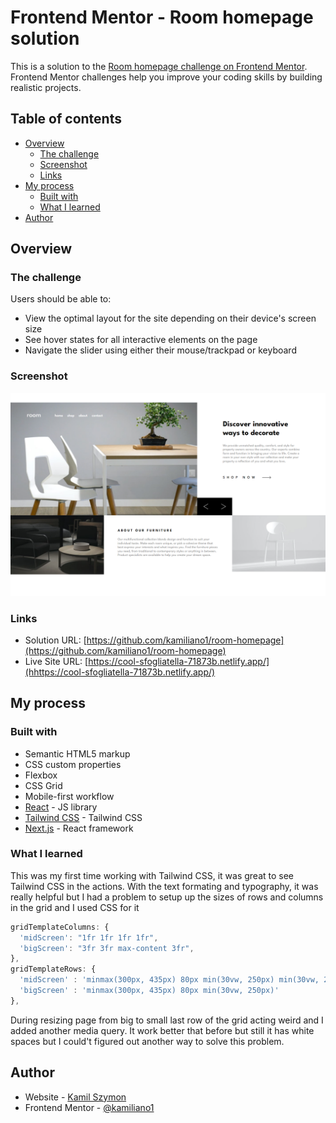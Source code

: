 # Frontend Mentor - Room homepage solution

This is a solution to the [Room homepage challenge on Frontend Mentor](https://www.frontendmentor.io/challenges/room-homepage-BtdBY_ENq). Frontend Mentor challenges help you improve your coding skills by building realistic projects. 

## Table of contents

- [Overview](#overview)
  - [The challenge](#the-challenge)
  - [Screenshot](#screenshot)
  - [Links](#links)
- [My process](#my-process)
  - [Built with](#built-with)
  - [What I learned](#what-i-learned)
- [Author](#author)

## Overview

### The challenge

Users should be able to:

- View the optimal layout for the site depending on their device's screen size
- See hover states for all interactive elements on the page
- Navigate the slider using either their mouse/trackpad or keyboard

### Screenshot

![](./screenshot.jpg)

### Links

- Solution URL: [https://github.com/kamiliano1/room-homepage](https://github.com/kamiliano1/room-homepage)
- Live Site URL: [https://cool-sfogliatella-71873b.netlify.app/](hhttps://cool-sfogliatella-71873b.netlify.app/)

## My process

### Built with

- Semantic HTML5 markup
- CSS custom properties
- Flexbox
- CSS Grid
- Mobile-first workflow
- [React](https://reactjs.org/) - JS library
- [Tailwind CSS](https://tailwindcss.com/) - Tailwind CSS
- [Next.js](https://nextjs.org/) - React framework

### What I learned

This was my first time working with Tailwind CSS, it was great to see Tailwind CSS in the actions. With the text formating and typography, it was really helpful but I had a problem to setup up the sizes of rows and columns in the grid and I used CSS for it
```js
gridTemplateColumns: {
  'midScreen': "1fr 1fr 1fr 1fr",
  'bigScreen': "3fr 3fr max-content 3fr",
},
gridTemplateRows: {
  'midScreen' : 'minmax(300px, 435px) 80px min(30vw, 250px) min(30vw, 250px)',
  'bigScreen' : 'minmax(300px, 435px) 80px min(30vw, 250px)'
},
```

During resizing page from big to small last row of the grid acting weird and I added another media query. It work better that before but still it has white spaces but I could't figured out another way to solve this problem.

## Author

- Website - [Kamil Szymon](https://github.com/kamiliano1)
- Frontend Mentor - [@kamiliano1](https://www.frontendmentor.io/profile/kamiliano1)

